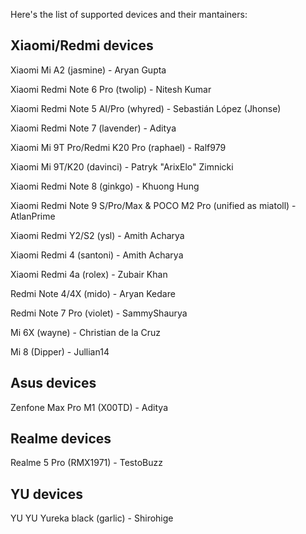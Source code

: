 Here's the list of supported devices and their mantainers:

Xiaomi/Redmi devices
------------------------------------------
Xiaomi Mi A2 (jasmine) - Aryan Gupta

Xiaomi Redmi Note 6 Pro (twolip) - Nitesh Kumar

Xiaomi Redmi Note 5 AI/Pro (whyred) - Sebastián López (Jhonse)

Xiaomi Redmi Note 7 (lavender) - Aditya

Xiaomi Mi 9T Pro/Redmi K20 Pro (raphael) - Ralf979

Xiaomi Mi 9T/K20 (davinci) - Patryk "ArixElo" Zimnicki

Xiaomi Redmi Note 8 (ginkgo) - Khuong Hung

Xiaomi Redmi Note 9 S/Pro/Max & POCO M2 Pro (unified as miatoll) - AtlanPrime

Xiaomi Redmi Y2/S2 (ysl) - Amith Acharya

Xiaomi Redmi 4 (santoni) - Amith Acharya

Xiaomi Redmi 4a (rolex) - Zubair Khan

Redmi Note 4/4X (mido) - Aryan Kedare

Redmi Note 7 Pro (violet) - SammyShaurya

Mi 6X (wayne) - Christian de la Cruz

Mi 8 (Dipper) - Jullian14


Asus devices
------------------------------------------
Zenfone Max Pro M1 (X00TD) - Aditya

Realme devices
------------------------------------------
Realme 5 Pro (RMX1971) - TestoBuzz


YU devices
------------------------------------------
YU YU Yureka black (garlic) - Shirohige

